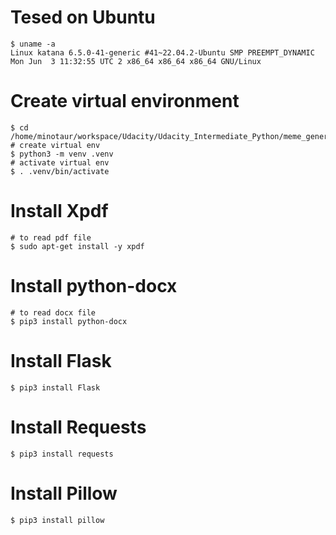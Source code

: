 # Tesed on Ubuntu
    $ uname -a
    Linux katana 6.5.0-41-generic #41~22.04.2-Ubuntu SMP PREEMPT_DYNAMIC Mon Jun  3 11:32:55 UTC 2 x86_64 x86_64 x86_64 GNU/Linux
# Create virtual environment
    $ cd /home/minotaur/workspace/Udacity/Udacity_Intermediate_Python/meme_generator
    # create virtual env
    $ python3 -m venv .venv
    # activate virtual env
    $ . .venv/bin/activate
# Install Xpdf
    # to read pdf file
    $ sudo apt-get install -y xpdf
# Install python-docx
    # to read docx file
    $ pip3 install python-docx
# Install Flask
    $ pip3 install Flask
# Install Requests
    $ pip3 install requests
# Install Pillow
    $ pip3 install pillow